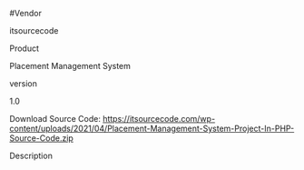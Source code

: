 #Vendor

itsourcecode

Product

Placement Management System

version

1.0

Download Source Code: https://itsourcecode.com/wp-content/uploads/2021/04/Placement-Management-System-Project-In-PHP-Source-Code.zip

Description
